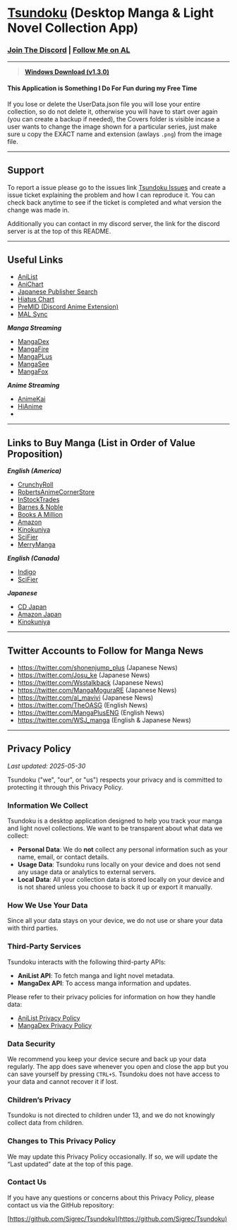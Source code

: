 # [Tsundoku](https://en.wikipedia.org/wiki/Tsundoku) (Desktop Manga & Light Novel Collection App)
### [Join The Discord](https://discord.gg/QcZ5jcFPeU) | [Follow Me on AL](https://anilist.co/user/Preminence/)
***
>**[Windows Download (v1.3.0)](https://apps.microsoft.com/detail/9p85xxdqfhs2?hl=en-us&gl=US&ocid=pdpshare)**
#### This Application is Something I Do For Fun during my Free Time

If you lose or delete the UserData.json file you will lose your entire collection, so do not delete it, otherwise you  will have to start over again (you can create a backup if needed), the Covers folder is visible incase a user wants to change the image shown for a particular series, just make sure u copy the EXACT name and extension (awlays `.png`) from the image file.

***
## Support

To report a issue please go to the issues link [Tsundoku Issues](https://github.com/Sigrec/Tsundoku/issues/new/choose) and create a issue ticket explaining the problem and how I can reproduce it. You can check back anytime to see if the ticket is completed and what version the change was made in.

Additionally you can contact in my discord server, the link for the discord server is at the top of this README.

***

## Useful Links
- [AniList](https://anilist.co/hom)
- [AniChart](https://anichart.net/Summer-2025)
- [Japanese Publisher Search](https://comic.k-manga.jp/)
- [Hiatus Chart](https://www.reddit.com/r/HiatusCharts/comments/pfqlbz/all_charts/)
- [PreMID (Discord Anime Extension)](h**t**tps://premid.app/)
- [MAL Sync](https://malsync.moe/)

***Manga Streaming***
- [MangaDex](https://mangadex.org/)
- [MangaFire](https://mangafire.to/home)
- [MangaPLus](https://mangaplus.shueisha.co.jp/updates)
- [MangaSee](https://mangasee123.com/)
- [MangaFox](hhttps://fanfox.net/)

***Anime Streaming***
- [AnimeKai](https://animekai.to/home)
- [HiAnime](https://hianime.to/home)
- 
***

## Links to Buy Manga (List in Order of Value Proposition)
***English (America)***
- [CrunchyRoll](https://store.crunchyroll.com/collections/manga-books/)
- [RobertsAnimeCornerStore](https://www.animecornerstore.com/graphicnovels1.html)
- [InStockTrades](https://www.instocktrades.com/)
- [Barnes & Noble](https://www.barnesandnoble.com/b/books/graphic-novels-comics/manga/_/N-1sZ29Z8q8Zucc)
- [Books A Million](https://www.booksamillion.com/manga)
- [Amazon](https://www.amazon.com/Manga-Comics-Graphic-Novels-Books/b?node=4367)
- [Kinokuniya](https://united-states.kinokuniya.com/)
- [SciFier](https://scifier.com/)
- [MerryManga](https://www.merrymanga.com/)

***English (Canada)***
- [Indigo](https://www.Indigo.com/)
- [SciFier](https://scifier.com/?setCurrencyId=6)

***Japanese***
- [CD Japan](https://www.cdjapan.co.jp/)
- [Amazon Japan](https://www.amazon.co.jp/)
- [Kinokuniya](https://united-states.kinokuniya.com/)

***

## Twitter Accounts to Follow for Manga News
- https://twitter.com/shonenjump_plus (Japanese News)
- https://twitter.com/Josu_ke (Japanese News)
- https://twitter.com/Wsstalkback (Japanese News)
- https://twitter.com/MangaMoguraRE (Japanese News)
- https://twitter.com/al_mavivi (Japanese News)
- https://twitter.com/TheOASG (English News)
- https://twitter.com/MangaPlusENG (English News)
- https://twitter.com/WSJ_manga (English & Japanese News)

***

## Privacy Policy

_Last updated: 2025-05-30_

Tsundoku ("we", "our", or "us") respects your privacy and is committed to protecting it through this Privacy Policy.

### Information We Collect

Tsundoku is a desktop application designed to help you track your manga and light novel collections. We want to be transparent about what data we collect:

- **Personal Data**: We do **not** collect any personal information such as your name, email, or contact details.
- **Usage Data**: Tsundoku runs locally on your device and does not send any usage data or analytics to external servers.
- **Local Data**: All your collection data is stored locally on your device and is not shared unless you choose to back it up or export it manually.

### How We Use Your Data

Since all your data stays on your device, we do not use or share your data with third parties.

### Third-Party Services

Tsundoku interacts with the following third-party APIs:

- **AniList API**: To fetch manga and light novel metadata.
- **MangaDex API**: To access manga information and updates.

Please refer to their privacy policies for information on how they handle data:

- [AniList Privacy Policy](https://anilist.co/privacy/)
- [MangaDex Privacy Policy](https://mangadex.org/privacy)

### Data Security

We recommend you keep your device secure and back up your data regularly. The app does save whenever you open and close the app but you can save yourself by pressing `CTRL+S`. Tsundoku does not have access to your data and cannot recover it if lost.

### Children’s Privacy

Tsundoku is not directed to children under 13, and we do not knowingly collect data from children.

### Changes to This Privacy Policy

We may update this Privacy Policy occasionally. If so, we will update the “Last updated” date at the top of this page.

### Contact Us

If you have any questions or concerns about this Privacy Policy, please contact us via the GitHub repository:

[https://github.com/Sigrec/Tsundoku](https://github.com/Sigrec/Tsundoku)
